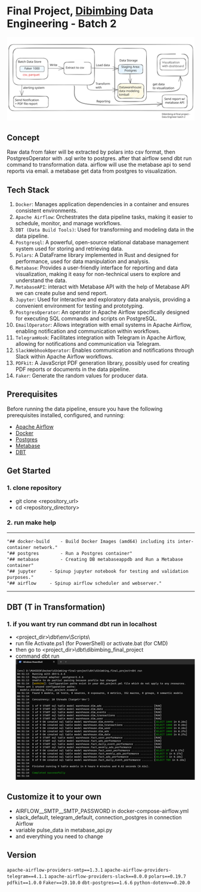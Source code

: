 # Final Project, [Dibimbing](https://dibimbing.id/) Data Engineering - Batch 2

![flow](flow.svg)
## Concept
Raw data from faker will be extracted by polars into csv format, then PostgresOperator with .sql write to postgres. after that airflow send dbt run command to transformation data. airflow will use the metabase api to send reports via email. a metabase get data from postgres to visualization.

## Tech Stack
1. `Docker`: Manages application dependencies in a container and ensures consistent environments.
2. `Apache Airflow`: Orchestrates the data pipeline tasks, making it easier to schedule, monitor, and manage workflows.
3. `DBT (Data Build Tools)`: Used for transforming and modeling data in the data pipeline.
4. `Postgresql`: A powerful, open-source relational database management system used for storing and retrieving data.
5. `Polars`: A DataFrame library implemented in Rust and designed for performance, used for data manipulation and analysis.
6. `Metabase`: Provides a user-friendly interface for reporting and data visualization, making it easy for non-technical users to explore and understand the data.
7. `MetabaseAPI`: interact with Metabase API with the help of Metabase API we can create pulse and send report.
8. `Jupyter`: Used for interactive and exploratory data analysis, providing a convenient environment for testing and prototyping.
9. `PostgresOperator`: An operator in Apache Airflow specifically designed for executing SQL commands and scripts on PostgreSQL.
10. `EmailOperator`: Allows integration with email systems in Apache Airflow, enabling notification and communication within workflows.
11. `TelegramHook`: Facilitates integration with Telegram in Apache Airflow, allowing for notifications and communication via Telegram.
12. `SlackWebhookOperator`: Enables communication and notifications through Slack within Apache Airflow workflows.
13. `PDFkit`: A JavaScript PDF generation library, possibly used for creating PDF reports or documents in the data pipeline.
14. `Faker`: Generate the random values for producer data.

## Prerequisites
Before running the data pipeline, ensure you have the following prerequisites installed, configured, and running:
- [Apache Airflow](https://airflow.apache.org/docs/apache-airflow/stable/start/index.html)
- [Docker](https://www.docker.com/)
- [Postgres](https://www.postgresql.org/)
- [Metabase](https://www.metabase.com/)
- [DBT](https://docs.getdbt.com/)

## Get Started
### 1. clone repository
- git clone <repository_url>
- cd <repository_directory>
### 2. run make help
---
```
"## docker-build	- Build Docker Images (amd64) including its inter-container network."
"## postgres		- Run a Postgres container"
"## metabase		- Creating DB metabaseappdb and Run a Metabase container"
"## jupyter		- Spinup jupyter notebook for testing and validation purposes."
"## airflow		- Spinup airflow scheduler and webserver."
```
---

## DBT (T in Transformation)
### 1. if you want try run command dbt run in localhost
- <project_dir>\dbt\env\Scripts\
- run file Activate.ps1 (for PowerShell) or activate.bat (for CMD)
- then go to <project_dir>\dbt\dibimbing_final_project
- command dbt run
![dbt_run](dbt_run.png)

## Customize it to your own
- AIRFLOW__SMTP__SMTP_PASSWORD in docker-compose-airflow.yml
- slack_default, telegram_default, connection_postgres in connection Airflow
- variable pulse_data in metabase_api.py
- and everything you need to change

## Version
`apache-airflow-providers-smtp==1.3.1`
`apache-airflow-providers-telegram==4.1.1`
`apache-airflow-providers-slack==8.0.0`
`polars==0.19.7`
`pdfkit==1.0.0`
`Faker==19.10.0`
`dbt-postgres==1.6.6`
`python-dotenv==0.20.0`
